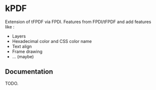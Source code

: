 # kPDF

Extension of tFPDF via FPDI. Features from FPDI/tFPDF and add features like :

  - Layers
  - Hexadecimal color and CSS color name
  - Text align
  - Frame drawing
  - ... (maybe)

## Documentation

TODO.
